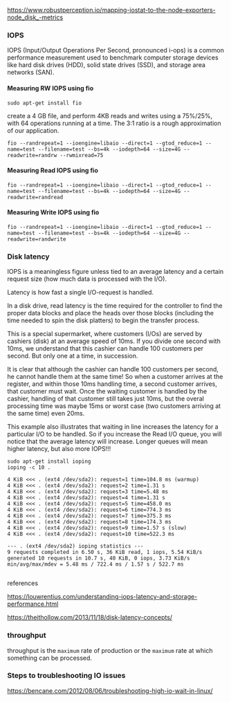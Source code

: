 https://www.robustperception.io/mapping-iostat-to-the-node-exporters-node_disk_-metrics


### IOPS

IOPS (Input/Output Operations Per Second, pronounced i-ops) is a common performance measurement used to benchmark computer storage devices like hard disk drives (HDD), solid state drives (SSD), and storage area networks (SAN).

#### Measuring RW IOPS using fio

```
sudo apt-get install fio
```

create a 4 GB file, and perform 4KB reads and writes using a 75%/25%, with 64 operations running at a time. The 3:1 ratio is a rough approximation of our application.
```
fio --randrepeat=1 --ioengine=libaio --direct=1 --gtod_reduce=1 --name=test --filename=test --bs=4k --iodepth=64 --size=4G --readwrite=randrw --rwmixread=75
```



#### Measuring Read IOPS using fio

```
fio --randrepeat=1 --ioengine=libaio --direct=1 --gtod_reduce=1 --name=test --filename=test --bs=4k --iodepth=64 --size=4G --readwrite=randread
```
#### Measuring Write IOPS using fio

```
fio --randrepeat=1 --ioengine=libaio --direct=1 --gtod_reduce=1 --name=test --filename=test --bs=4k --iodepth=64 --size=4G --readwrite=randwrite

```

### Disk latency

 IOPS is a meaningless figure unless tied to an average latency and a certain request size (how much data is processed with the I/O).

Latency is how fast a single I/O-request is handled.

In a disk drive, read latency is the time required for the controller to find the proper data blocks and place the heads over those blocks (including the time needed to spin the disk platters) to begin the transfer process.

This is a special supermarket, where customers (I/Os) are served by cashiers (disk) at an average speed of 10ms. If you divide one second with 10ms, we understand that this cashier can handle 100 customers per second. But only one at a time, in succession.

It is clear that although the cashier can handle 100 customers per second, he cannot handle them at the same time! So when a customer arrives at the register, and within those 10ms handling time, a second customer arrives, that customer must wait. Once the waiting customer is handled by the cashier, handling of that customer still takes just 10ms, but the overal processing time was maybe 15ms or worst case (two customers arriving at the same time) even 20ms.

This example also illustrates that waiting in line increases the latency for a particular I/O to be handled. So if you increase the Read I/O queue, you will notice that the average latency will increase. Longer queues will mean higher latency, but also more IOPS!!!


```
sudo apt-get install ioping
ioping -c 10 .

4 KiB <<< . (ext4 /dev/sda2): request=1 time=104.8 ms (warmup)
4 KiB <<< . (ext4 /dev/sda2): request=2 time=1.31 s
4 KiB <<< . (ext4 /dev/sda2): request=3 time=5.48 ms
4 KiB <<< . (ext4 /dev/sda2): request=4 time=1.31 s
4 KiB <<< . (ext4 /dev/sda2): request=5 time=458.0 ms
4 KiB <<< . (ext4 /dev/sda2): request=6 time=774.3 ms
4 KiB <<< . (ext4 /dev/sda2): request=7 time=375.3 ms
4 KiB <<< . (ext4 /dev/sda2): request=8 time=174.3 ms
4 KiB <<< . (ext4 /dev/sda2): request=9 time=1.57 s (slow)
4 KiB <<< . (ext4 /dev/sda2): request=10 time=522.3 ms

--- . (ext4 /dev/sda2) ioping statistics ---
9 requests completed in 6.50 s, 36 KiB read, 1 iops, 5.54 KiB/s
generated 10 requests in 10.7 s, 40 KiB, 0 iops, 3.73 KiB/s
min/avg/max/mdev = 5.48 ms / 722.4 ms / 1.57 s / 522.7 ms


```

references

https://louwrentius.com/understanding-iops-latency-and-storage-performance.html

https://theithollow.com/2013/11/18/disk-latency-concepts/

### throughput

throughput is the `maximum` rate of production or the `maximum` rate at which something can be processed.

### Steps to troubleshooting IO issues

https://bencane.com/2012/08/06/troubleshooting-high-io-wait-in-linux/
